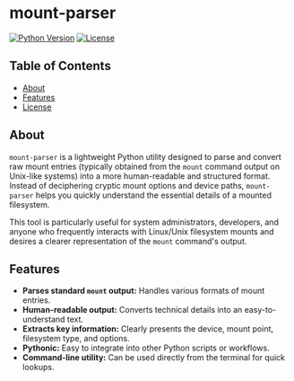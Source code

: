 # mount-parser

[![Python Version](https://img.shields.io/badge/python-3.6+-blue.svg)](https://www.python.org/)
[![License](https://img.shields.io/github/license/YOUR_USERNAME/mount-parser.svg)](LICENSE)
## Table of Contents
- [About](#about)
- [Features](#features)
- [License](#license)

## About

`mount-parser` is a lightweight Python utility designed to parse and convert raw mount entries (typically obtained from the `mount` command output on Unix-like systems) into a more human-readable and structured format. Instead of deciphering cryptic mount options and device paths, `mount-parser` helps you quickly understand the essential details of a mounted filesystem.

This tool is particularly useful for system administrators, developers, and anyone who frequently interacts with Linux/Unix filesystem mounts and desires a clearer representation of the `mount` command's output.

## Features

- **Parses standard `mount` output:** Handles various formats of mount entries.
- **Human-readable output:** Converts technical details into an easy-to-understand text.
- **Extracts key information:** Clearly presents the device, mount point, filesystem type, and options.
- **Pythonic:** Easy to integrate into other Python scripts or workflows.
- **Command-line utility:** Can be used directly from the terminal for quick lookups.
